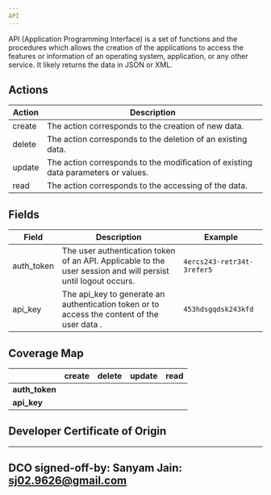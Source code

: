```yaml
---
API
---
```


API (Application Programming Interface) is a set of functions and the procedures which allows the creation of the applications to access the features or information of an operating system, application, or any other service. It likely returns the data in JSON or XML.

## Actions

|Action|Description|
|---|---|
|create|The action corresponds to the creation of new data.|
|delete|The action corresponds to the deletion of an existing data.|
|update|The action corresponds to the modification of existing data parameters or values.|
|read|The action corresponds to the accessing of the data.|

## Fields

|Field|Description|Example|
|---|---|---|
|auth_token|The user authentication token of an API. Applicable to the user session and will persist until logout occurs.|`4ercs243-retr34t-3refer5`
|api_key|The api_key to generate an authentication token or to access the content of the user data .|`453hdsgqdsk243kfd`

## Coverage Map

| |**create** | **delete** | **update** | **read** |
|---|---|---|---|---|
| **auth_token** | | | | |
| **api_key** | | | | |

## Developer Certificate of Origin
---
DCO signed-off-by: Sanyam Jain: sj02.9626@gmail.com
---
